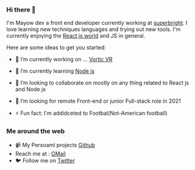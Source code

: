 ### Hi there 👋


I'm Mayow dev a front end developer currently working at [superbright](https://http://www.superbright.me/). I love learning new techniques languages and trying out new tools. I'm currently enjoying the [React js world](https://reactjs.org/) and JS  in general.

Here are some ideas to get you started:

- 🔭 I’m currently working on ...  [Vortic VR ](https://vorticxr.com/)
- 🌱 I’m currently learning [Node js](https://nodejs.org/en/)
- 👯 I’m looking to collaborate on mostly on any thing related to React js and Node js
- 🤔 I’m looking for remote Front-end or junior Full-stack role in 2021

- ⚡ Fun fact: I'm  addidceted to Footbal(Not-American football)

### Me around the web

- 📹 My Persoaml projects [Github ](https://github.com/mayowDev/)
- Reach me at : [GMail ](mayowDev@gmail.com)
- 🐦 Follow me on [Twitter](https://twitter.com/mayowdev)

